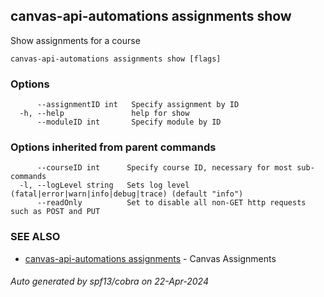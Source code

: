 ## canvas-api-automations assignments show

Show assignments for a course

```
canvas-api-automations assignments show [flags]
```

### Options

```
      --assignmentID int   Specify assignment by ID
  -h, --help               help for show
      --moduleID int       Specify module by ID
```

### Options inherited from parent commands

```
      --courseID int      Specify course ID, necessary for most sub-commands
  -l, --logLevel string   Sets log level (fatal|error|warn|info|debug|trace) (default "info")
      --readOnly          Set to disable all non-GET http requests such as POST and PUT
```

### SEE ALSO

* [canvas-api-automations assignments](canvas-api-automations_assignments.md)	 - Canvas Assignments

###### Auto generated by spf13/cobra on 22-Apr-2024
